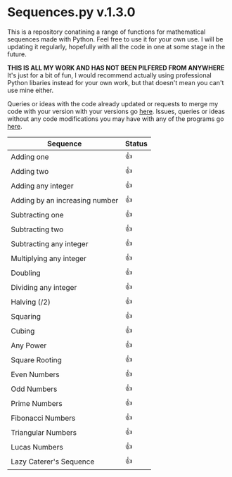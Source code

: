 # Sequences.py v.1.3.0
This is a repository conatining a range of functions for mathematical sequences made with Python. Feel free to use it for your own use. I will be updating it regularly, hopefully with all the code in one at some stage in the future.

**THIS IS ALL MY WORK AND HAS NOT BEEN PILFERED FROM ANYWHERE**
It's just for a bit of fun, I would recommend actually using professional Python libaries instead for your own work, but that doesn't mean you can't use mine either.

Queries or ideas with the code already updated or requests to merge my code with your version with your versions go [here](https://github.com/M-Python13/Sequences.py/pulls). Issues, queries or ideas without any code modifications you may have with any of the programs go [here](https://github.com/M-Python13/Sequences.py/issues).

| Sequence  | Status |
| ------------- | ------------- |
| Adding one  | :+1: |
| Adding two  | :+1:  |
| Adding any integer  | :+1:  |
| Adding by an increasing number  | :+1:  |
| Subtracting one  | :+1:  |
| Subtracting two  | :+1:  |
| Subtracting any integer  | :+1:  |
| Multiplying any integer  | :+1:  |
| Doubling  | :+1:  |
| Dividing any integer  | :+1:  |
| Halving (/2)  | :+1:  |
| Squaring  | :+1:  |
| Cubing  | :+1:  |
| Any Power  | :+1:  |
| Square Rooting  | :+1:  |
| Even Numbers  | :+1:  |
| Odd Numbers  | :+1:  |
| Prime Numbers  | :+1:  |
| Fibonacci Numbers  | :+1:  |
| Triangular Numbers  | :+1:  |
| Lucas Numbers  | :+1:  |
| Lazy Caterer's Sequence  | :+1:  |

